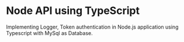 # Node API using TypeScript


Implementing Logger, Token authentication in Node.js application using Typescript with MySql as Database. 
